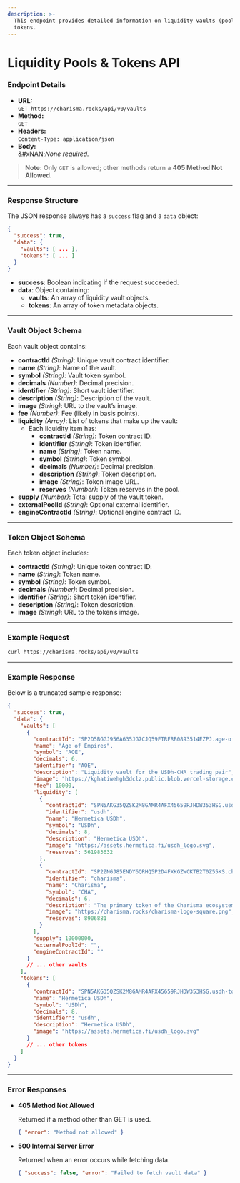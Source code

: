 ```yaml
---
description: >-
  This endpoint provides detailed information on liquidity vaults (pools) and
  tokens.
---
```


# Liquidity Pools & Tokens API

### Endpoint Details

* **URL:**\
  `GET https://charisma.rocks/api/v0/vaults`
* **Method:**\
  `GET`
* **Headers:**\
  `Content-Type: application/json`
* **Body:**\
  &#xNAN;_&#x4E;one required._

> **Note:** Only `GET` is allowed; other methods return a **405 Method Not Allowed**.

***

### Response Structure

The JSON response always has a `success` flag and a `data` object:

```json
{
  "success": true,
  "data": {
    "vaults": [ ... ],
    "tokens": [ ... ]
  }
}
```

* **success**: Boolean indicating if the request succeeded.
* **data**: Object containing:
  * **vaults**: An array of liquidity vault objects.
  * **tokens**: An array of token metadata objects.

***

### Vault Object Schema

Each vault object contains:

* **contractId** _(String)_: Unique vault contract identifier.
* **name** _(String)_: Name of the vault.
* **symbol** _(String)_: Vault token symbol.
* **decimals** _(Number)_: Decimal precision.
* **identifier** _(String)_: Short vault identifier.
* **description** _(String)_: Description of the vault.
* **image** _(String)_: URL to the vault’s image.
* **fee** _(Number)_: Fee (likely in basis points).
* **liquidity** _(Array)_: List of tokens that make up the vault:
  * Each liquidity item has:
    * **contractId** _(String)_: Token contract ID.
    * **identifier** _(String)_: Token identifier.
    * **name** _(String)_: Token name.
    * **symbol** _(String)_: Token symbol.
    * **decimals** _(Number)_: Decimal precision.
    * **description** _(String)_: Token description.
    * **image** _(String)_: Token image URL.
    * **reserves** _(Number)_: Token reserves in the pool.
* **supply** _(Number)_: Total supply of the vault token.
* **externalPoolId** _(String)_: Optional external identifier.
* **engineContractId** _(String)_: Optional engine contract ID.

***

### Token Object Schema

Each token object includes:

* **contractId** _(String)_: Unique token contract ID.
* **name** _(String)_: Token name.
* **symbol** _(String)_: Token symbol.
* **decimals** _(Number)_: Decimal precision.
* **identifier** _(String)_: Short token identifier.
* **description** _(String)_: Token description.
* **image** _(String)_: URL to the token’s image.

***

### Example Request

```bash
curl https://charisma.rocks/api/v0/vaults
```

***

### Example Response

Below is a truncated sample response:

```json
{
  "success": true,
  "data": {
    "vaults": [
      {
        "contractId": "SP2D5BGGJ956A635JG7CJQ59FTRFRB0893514EZPJ.age-of-empires",
        "name": "Age of Empires",
        "symbol": "AOE",
        "decimals": 6,
        "identifier": "AOE",
        "description": "Liquidity vault for the USDh-CHA trading pair",
        "image": "https://kghatiwehgh3dclz.public.blob.vercel-storage.com/aoe-RaIAEAGz8asYZg95fj2gTX8UKlh4Xm.jpeg",
        "fee": 10000,
        "liquidity": [
          {
            "contractId": "SPN5AKG35QZSK2M8GAMR4AFX45659RJHDW353HSG.usdh-token-v1",
            "identifier": "usdh",
            "name": "Hermetica USDh",
            "symbol": "USDh",
            "decimals": 8,
            "description": "Hermetica USDh",
            "image": "https://assets.hermetica.fi/usdh_logo.svg",
            "reserves": 561983632
          },
          {
            "contractId": "SP2ZNGJ85ENDY6QRHQ5P2D4FXKGZWCKTB2T0Z55KS.charisma-token",
            "identifier": "charisma",
            "name": "Charisma",
            "symbol": "CHA",
            "decimals": 6,
            "description": "The primary token of the Charisma ecosystem.",
            "image": "https://charisma.rocks/charisma-logo-square.png",
            "reserves": 8906881
          }
        ],
        "supply": 10000000,
        "externalPoolId": "",
        "engineContractId": ""
      }
      // ... other vaults
    ],
    "tokens": [
      {
        "contractId": "SPN5AKG35QZSK2M8GAMR4AFX45659RJHDW353HSG.usdh-token-v1",
        "name": "Hermetica USDh",
        "symbol": "USDh",
        "decimals": 8,
        "identifier": "usdh",
        "description": "Hermetica USDh",
        "image": "https://assets.hermetica.fi/usdh_logo.svg"
      }
      // ... other tokens
    ]
  }
}
```

***

### Error Responses

*   **405 Method Not Allowed**

    Returned if a method other than GET is used.

    ```json
    { "error": "Method not allowed" }
    ```
*   **500 Internal Server Error**

    Returned when an error occurs while fetching data.

    ```json
    { "success": false, "error": "Failed to fetch vault data" }
    ```

